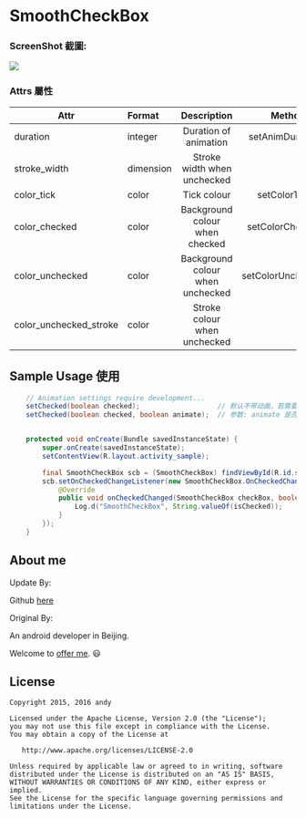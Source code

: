 # SmoothCheckBox

### ScreenShot 截圖:

![](https://github.com/andyxialm/SmoothCheckBox/blob/master/art/smoothcb.gif?raw=true)

### Attrs 屬性
|Attr|Format|Description|Method|
|---|:---|:---:|:---:|
|duration|integer|Duration of animation|setAnimDuration()|
|stroke_width|dimension|Stroke width when unchecked||
|color_tick|color|Tick colour|setColorTick()|
|color_checked|color|Background colour when checked|setColorChecked()|
|color_unchecked|color|Background colour when unchecked|setColorUnchecked()|
|color_unchecked_stroke|color|Stroke colour when unchecked||


## Sample Usage 使用


```java
    // Animation settings require development...
    setChecked(boolean checked);                   // 默认不带动画，若需要动画 调用重载方法
    setChecked(boolean checked, boolean animate);  // 参数: animate 是否显示动画
```


```java

    protected void onCreate(Bundle savedInstanceState) {
        super.onCreate(savedInstanceState);
        setContentView(R.layout.activity_sample);

        final SmoothCheckBox scb = (SmoothCheckBox) findViewById(R.id.scb);
        scb.setOnCheckedChangeListener(new SmoothCheckBox.OnCheckedChangeListener() {
            @Override
            public void onCheckedChanged(SmoothCheckBox checkBox, boolean isChecked) {
                Log.d("SmoothCheckBox", String.valueOf(isChecked));
            }
        });
    }    
```

## About me

Update By:

Github [here](https://github.com/elton2048)

Original By:

An android developer in Beijing.

Welcome to [offer me](mailto:andyxialm@gmail.com). :smiley:

## License

    Copyright 2015, 2016 andy

    Licensed under the Apache License, Version 2.0 (the "License");
    you may not use this file except in compliance with the License.
    You may obtain a copy of the License at

       http://www.apache.org/licenses/LICENSE-2.0

    Unless required by applicable law or agreed to in writing, software
    distributed under the License is distributed on an "AS IS" BASIS,
    WITHOUT WARRANTIES OR CONDITIONS OF ANY KIND, either express or implied.
    See the License for the specific language governing permissions and
    limitations under the License.
